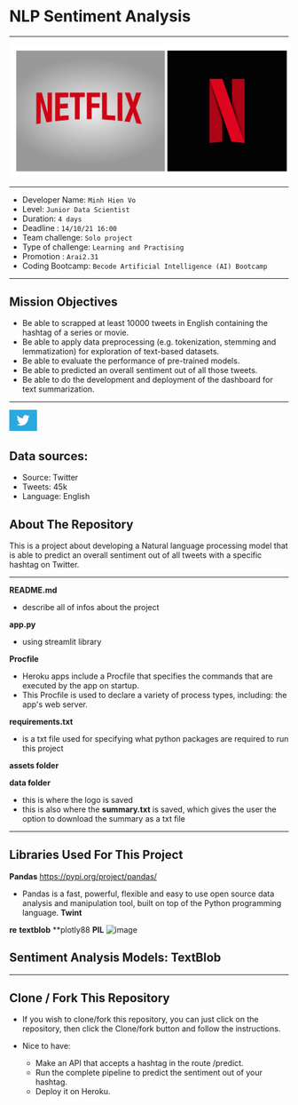 # NLP Sentiment Analysis

______________________________________________________________________________________________________________________________________________________
![test image size](assets/netflix_logo.jpeg)
______________________________________________________________________________________________________________________________________________________

- Developer Name: `Minh Hien Vo`
- Level: `Junior Data Scientist`
- Duration: `4 days`
- Deadline : `14/10/21 16:00`
- Team challenge: `Solo project`
- Type of challenge: `Learning and Practising`
- Promotion : `Arai2.31`
- Coding Bootcamp: `Becode Artificial Intelligence (AI) Bootcamp`
____________________________________________________________________________________________________________________________________________

## Mission Objectives
- Be able to scrapped at least 10000 tweets in English containing the hashtag of a series or movie.
- Be able to apply data preprocessing (e.g. tokenization, stemming and lemmatization) for exploration of text-based datasets.
- Be able to evaluate the performance of pre-trained models.
- Be able to predicted an overall sentiment out of all those tweets.
- Be able to do the development and deployment of the dashboard for text summarization.
____________________________________________________________________________________________________________________________________________
<img src="assets/giphy.gif" width=10% height=10%>


## Data sources:
  + Source: Twitter
  + Tweets: 45k
  + Language: English

## About The Repository

This is a project about developing a Natural language processing model that is able to predict an overall sentiment out of all tweets with a specific hashtag on Twitter. 


____________________________________________________________________________________________________________________________________________

**README.md**
  - describe all of infos about the project

**app.py**
  - using streamlit library


**Procfile**
  - Heroku apps include a Procfile that specifies the commands that are executed by the app on startup.
  - This Procfile is used to declare a variety of process types, including: the app's web server.

**requirements.txt**
  - is a txt file used for specifying what python packages are required to run this project

**assets folder**
 
**data folder**
  - this is where the logo is saved
  - this is also where the **summary.txt** is saved, which gives the user the option to download the summary as a txt file
      
______________________________________________________________________________________________________________________________________________________

## Libraries Used For This Project


**Pandas** https://pypi.org/project/pandas/
  - Pandas is a fast, powerful, flexible and easy to use open source data analysis and manipulation tool, built on top of the Python programming language.
**Twint**

**re**
**textblob**
**plotly88
**PIL**
![image](g)

## Sentiment Analysis Models: TextBlob
______________________________________________________________________________________________________________________________________________________

## Clone / Fork This Repository
  - If you wish to clone/fork this repository, you can just click on the repository, then click the Clone/fork button and follow the instructions.



+ Nice to have: 

    * Make an API that accepts a hashtag in the route /predict.
    * Run the complete pipeline to predict the sentiment out of your hashtag.
    * Deploy it on Heroku.


